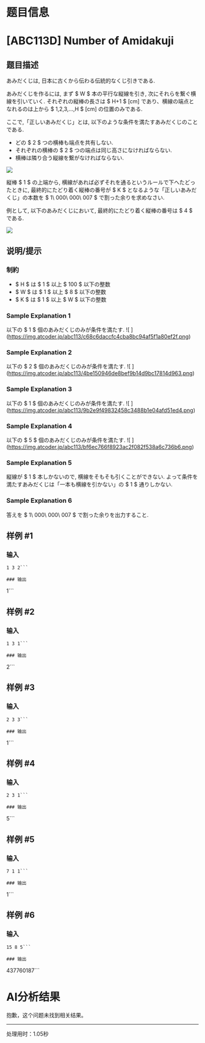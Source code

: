 # 题目信息

# [ABC113D] Number of Amidakuji

## 题目描述

[problemUrl]: https://atcoder.jp/contests/abc113/tasks/abc113_d

あみだくじは, 日本に古くから伝わる伝統的なくじ引きである.

あみだくじを作るには, まず $ W $ 本の平行な縦線を引き, 次にそれらを繋ぐ横線を引いていく. それぞれの縦棒の長さは $ H+1 $ \[cm\] であり、横線の端点となれるのは上から $ 1,2,3,...,H $ \[cm\] の位置のみである.

ここで,「正しいあみだくじ」とは, 以下のような条件を満たすあみだくじのことである.

- どの $ 2 $ つの横棒も端点を共有しない.
- それぞれの横棒の $ 2 $ つの端点は同じ高さになければならない.
- 横棒は隣り合う縦線を繋がなければならない.

![ ](https://cdn.luogu.com.cn/upload/vjudge_pic/AT_abc113_d/76ad4dbaf6281d141632ee1be437fcd6eb62cf06.png)

縦棒 $ 1 $ の上端から, 横線があれば必ずそれを通るというルールで下へたどったときに, 最終的にたどり着く縦棒の番号が $ K $ となるような「正しいあみだくじ」の本数を $ 1\ 000\ 000\ 007 $ で割った余りを求めなさい.

例として, 以下のあみだくじにおいて, 最終的にたどり着く縦棒の番号は $ 4 $ である.

![ ](https://cdn.luogu.com.cn/upload/vjudge_pic/AT_abc113_d/798f2b4676c5cd94b2fff66ef18034da71e67ad6.png)

## 说明/提示

### 制約

- $ H $ は $ 1 $ 以上 $ 100 $ 以下の整数
- $ W $ は $ 1 $ 以上 $ 8 $ 以下の整数
- $ K $ は $ 1 $ 以上 $ W $ 以下の整数

### Sample Explanation 1

以下の $ 1 $ 個のあみだくじのみが条件を満たす. !\[ \](https://img.atcoder.jp/abc113/c68c6daccfc4cba8bc94af5f1a80ef2f.png)

### Sample Explanation 2

以下の $ 2 $ 個のあみだくじのみが条件を満たす. !\[ \](https://img.atcoder.jp/abc113/4be150946de8bef9b14d9bc17814d963.png)

### Sample Explanation 3

以下の $ 1 $ 個のあみだくじのみが条件を満たす. !\[ \](https://img.atcoder.jp/abc113/9b2e9f49832458c3488b1e04afd51ed4.png)

### Sample Explanation 4

以下の $ 5 $ 個のあみだくじのみが条件を満たす. !\[ \](https://img.atcoder.jp/abc113/bf6ec766f8923ac2f082f538a6c736b6.png)

### Sample Explanation 5

縦線が $ 1 $ 本しかないので, 横線をそもそも引くことができない. よって条件を満たすあみだくじは「一本も横線を引かない」の $ 1 $ 通りしかない.

### Sample Explanation 6

答えを $ 1\ 000\ 000\ 007 $ で割った余りを出力すること.

## 样例 #1

### 输入

```
1 3 2```

### 输出

```
1```

## 样例 #2

### 输入

```
1 3 1```

### 输出

```
2```

## 样例 #3

### 输入

```
2 3 3```

### 输出

```
1```

## 样例 #4

### 输入

```
2 3 1```

### 输出

```
5```

## 样例 #5

### 输入

```
7 1 1```

### 输出

```
1```

## 样例 #6

### 输入

```
15 8 5```

### 输出

```
437760187```

# AI分析结果

抱歉，这个问题未找到相关结果。

---
处理用时：1.05秒